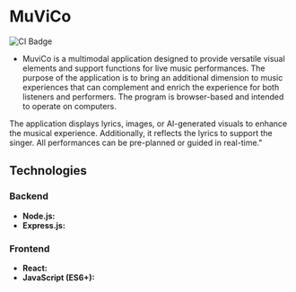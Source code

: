 # MuViCo

![CI Badge](https://github.com/MuViCo/MuViCo/workflows/staging.yml/badge.svg)

- MuviCo is a multimodal application designed to provide versatile visual elements and support functions for live music performances. The purpose of the application is to bring an additional dimension to music experiences that can complement and enrich the experience for both listeners and performers. The program is browser-based and intended to operate on computers.

The application displays lyrics, images, or AI-generated visuals to enhance the musical experience. Additionally, it reflects the lyrics to support the singer. All performances can be pre-planned or guided in real-time."

## Technologies

### Backend

- **Node.js:**
- **Express.js:**

### Frontend

- **React:**
- **JavaScript (ES6+):**
